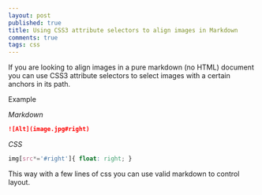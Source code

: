 ```yaml
---
layout: post
published: true
title: Using CSS3 attribute selectors to align images in Markdown
comments: true
tags: css
---
```


If you are looking to align images in a pure markdown (no HTML) document you can use CSS3
attribute selectors to select images with a certain anchors in its path.

Example

_Markdown_
``` markdown
![Alt](image.jpg#right)
```

_CSS_
``` css
img[src*='#right']{ float: right; }
```

This way with a few lines of css you can use valid markdown to control layout.
